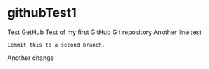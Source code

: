 # githubTest1
Test GetHub
Test of my first GitHub Git repository
Another line
    test
    
    Commit this to a second branch.
    
Another change
